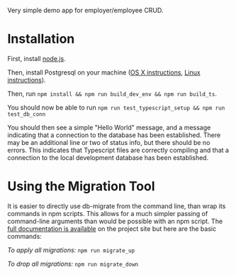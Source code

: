 Very simple demo app for employer/employee CRUD.

# Installation
First, install [node.js](https://nodejs.org/en/).

Then, install Postgresql on your machine ([OS X instructions](https://www.codementor.io/engineerapart/getting-started-with-postgresql-on-mac-osx-are8jcopb), [Linux instructions](https://www.digitalocean.com/community/tutorials/how-to-install-and-use-postgresql-on-ubuntu-16-04)).


Then, run `npm install && npm run build_dev_env && npm run build_ts`.

You should now be able to run `npm run test_typescript_setup && npm run test_db_conn`

You should then see a simple "Hello World" message, and a message indicating that a connection to the database has been established. There may be an additional line or two of status info, but there should be no errors. This indicates that Typescript files are correctly compiling and that a connection to the local development database has been established.


# Using the Migration Tool

It is easier to directly use db-migrate from the command line, than wrap its commands in npm scripts. This allows for a much simpler passing of command-line arguments than would be possible with an npm script. The [full documentation is available](https://db-migrate.readthedocs.io/en/latest/Getting%20Started/usage/) on the project site but here are the basic commands:

*To apply all migrations:*
`npm run migrate_up`

*To drop all migrations:*
`npm run migrate_down`

